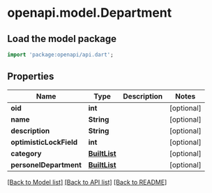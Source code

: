 # openapi.model.Department

## Load the model package
```dart
import 'package:openapi/api.dart';
```

## Properties
Name | Type | Description | Notes
------------ | ------------- | ------------- | -------------
**oid** | **int** |  | [optional] 
**name** | **String** |  | [optional] 
**description** | **String** |  | [optional] 
**optimisticLockField** | **int** |  | [optional] 
**category** | [**BuiltList<Category>**](Category.md) |  | [optional] 
**personelDepartment** | [**BuiltList<PersonelDepartment>**](PersonelDepartment.md) |  | [optional] 

[[Back to Model list]](../README.md#documentation-for-models) [[Back to API list]](../README.md#documentation-for-api-endpoints) [[Back to README]](../README.md)


